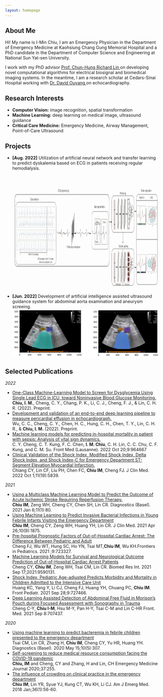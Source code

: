 ```yaml
---
layout: homepage
---
```


## About Me

Hi! My name is I-Min Chiu, I am an Emergency Physician in the Department of Emergency Medicine at Kaohsiung Chang Gung Memorial Hospital
and a PhD candidate in the Department of Computer Science and Engineering at National Sun Yat-sen University. <br>

I work with my PhD advisor <a href="https://sites.google.com/mail.cse.nsysu.edu.tw/drrichardlin/%E9%A6%96%E9%A0%81?authuser=0"> Prof. Chun-Hung Richard Lin </a> on developing novel computational algorithms for electrical biosignal and biomedical imaging systems. In the meantime, I am a research scholar at Cedars-Sinai Hospital working with <a href="https://researchers.cedars-sinai.edu/David.Ouyang?_ga=2.249926401.609056618.1668391608-571885951.1668391608&ppn=Y3Mtb3JnOmNlZGFycy1zaW5haTpwcm92aWRlcjpwcm92aWRlci1iaW8tcGFnZTpkYS1vdXlhbmctMzMzMzM1NQ%3D%3D">Dr. David Ouyang </a> on echocardiography.

## Research Interests

- **Computer Vision:** image recognition, spatial transformation
- **Machine Learning:** deep learning on medical image, ultrasound guidance
- **Critical Care Medicine:** Emergency Medicine, Airway Management, Point-of-Care Ultrasound

## Projects

- **[Aug. 2022]** Utilization of artificial neural network and transfer learning to predict dyskalemia based on ECG in patients receiving regular hemodialysis.<img src="/assets/img/1_largest_adjust.png" height="400"/>
- **[Jun. 2022]** Development of artificial intelligence assisted ultrasound guidance system for abdominal aorta examination and aneurysm screeing.<img src="/assets/img/2-large.jpg"/>


## Selected Publications

<i style="color:808080">2022</i>
- [One-Class Machine-Learning Model to Screen for Dysglycemia Using Single Lead ECG in ICU, toward Noninvasive Blood Glucose Monitoring.](https://europepmc.org/article/ppr/ppr527151)<br><b>Chiu, I. M.</b>, Cheng, C. Y., Chang, P. K., Li, C. J., Cheng, F. J., & Lin, C. H. R. (2022). Preprint.
- [Development and validation of an end-to-end deep learning pipeline to measure pericardial effusion in echocardiograph.](https://www.medrxiv.org/content/10.1101/2022.08.13.22278732v1)<br> Wu, C. C., Cheng, C. Y., Chen, H. C., Hung, C. H., Chen, T. Y., Lin, C. H. R., & <b>Chiu, I. M.</b> (2022). Preprint.
- [Machine learning models for predicting in-hospital mortality in patient with sepsis: Analysis of vital sign dynamics.](https://www.ncbi.nlm.nih.gov/pmc/articles/PMC9631306/)<br> C. Y. Cheng, C. T. Kung, F. C. Chen, <b>I. M. Chiu</b>, C. H. Lin, C. C. Chu, C. F. Kung, and C. M. Su. Front Med (Lausanne). 2022 Oct 20;9:964667
- [Clinical Validation of the Shock Index, Modified Shock Index, Delta Shock Index, and Shock Index-C for Emergency Department ST-Segment Elevation Myocardial Infarction.](https://pubmed.ncbi.nlm.nih.gov/36233705/)<br> Chiang CY, Lin CF, Liu PH, Chen FC, <b>Chiu IM</b>, Cheng FJ. J Clin Med. 2022 Oct 1;11(19):5839.

<i style="color:808080">2021</i>
- [Using a Multiclass Machine Learning Model to Predict the Outcome of Acute Ischemic Stroke Requiring Reperfusion Therapy.](https://pubmed.ncbi.nlm.nih.gov/33419013/)
 <br><b>Chiu IM</b>, Zeng WH, Cheng CY, Chen SH, Lin CR.   Diagnostics (Basel). 2021 Jan 6;11(1):80.
- [Using Machine Learning to Predict Invasive Bacterial Infections in Young Febrile Infants Visiting the Emergency Department](https://pubmed.ncbi.nlm.nih.gov/33925973/)<br><b>Chiu IM</b>, Cheng CY, Zeng WH, Huang YH, Lin CR.   J Clin Med. 2021 Apr 26;10(9):1875.
- [Pre-hospital Prognostic Factors of Out-of-Hospital Cardiac Arrest: The Difference Between Pediatric and Adult](https://europepmc.org/article/med/34746054)<br>Cheng FJ, Wu WT, Hung SC, Ho YN, Tsai MT,<b>Chiu IM</b>, Wu KH.Frontiers in Pediatrics. 2021 ;9:723327.
- [Machine Learning Models for Survival and Neurological Outcome Prediction of Out-of-Hospital Cardiac Arrest Patients](https://pubmed.ncbi.nlm.nih.gov/34589553/)<br> Cheng CY, <b>Chiu IM</b>, Zeng WH, Tsai CM, Lin CR.  Biomed Res Int. 2021 Sep 17;2021:9590131.
- [Shock Index, Pediatric Age-adjusted Predicts Morbidity and Mortality in Children Admitted to the Intensive Care Unit](https://pubmed.ncbi.nlm.nih.gov/34650944/) <br>Huang KC, Yang Y, Li CJ, Cheng FJ, Huang YH, Chuang PC, <b>Chiu IM</b>.   Front Pediatr. 2021 Sep 28;9:727466.
- [Deep Learning Assisted Detection of Abdominal Free Fluid in Morison’s Pouch during Focused Assessment with Sonography in Trauma](https://www.frontiersin.org/articles/10.3389/fmed.2021.707437/full)<br>Cheng C-Y, <b>Chiu I-M</b>, Hsu M-Y, Pan H-Y, Tsai C-M and Lin C-HR    Front. Med. 2021 Sep 8:707437.

<i style="color:808080">2020</i>
- [Using machine learning to predict bacteremia in febrile children presented to the emergency department](https://pubmed.ncbi.nlm.nih.gov/32429293/)<br>Tsai CM, Lin CR, Zhang H, <b>Chiu IM</b>, Cheng CY, Yu HR, Huang YH.   Diagnostics (Basel). 2020 May 15;10(5):307.
- [Self-screening to reduce medical resource consumption facing the COVID-19 pandemic](https://emj.bmj.com/content/37/5/255)<br><b>Chiu, IM</b> and Cheng, CY and Zhang, H and Lin, CH    Emergency Medicine Journal 2020;37:255.
- [The influence of crowding on clinical practice in the emergency department](https://pubmed.ncbi.nlm.nih.gov/28705743/)<br><b>Chiu IM</b>, Lin YR, Syue YJ, Kung CT, Wu KH, Li CJ.    Am J Emerg Med. 2018 Jan;36(1):56-60.
